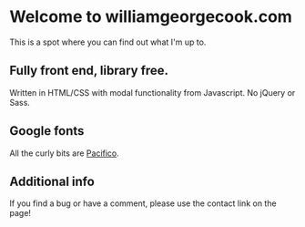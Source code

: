 # Welcome to williamgeorgecook.com
This is a spot where you can find out what I'm up to.

## Fully front end, library free.
Written in HTML/CSS with modal functionality from Javascript. No jQuery or Sass.

## Google fonts
All the curly bits are [Pacifico](https://fonts.google.com/specimen/Pacifico).

## Additional info
If you find a bug or have a comment, please use the contact link on the page!